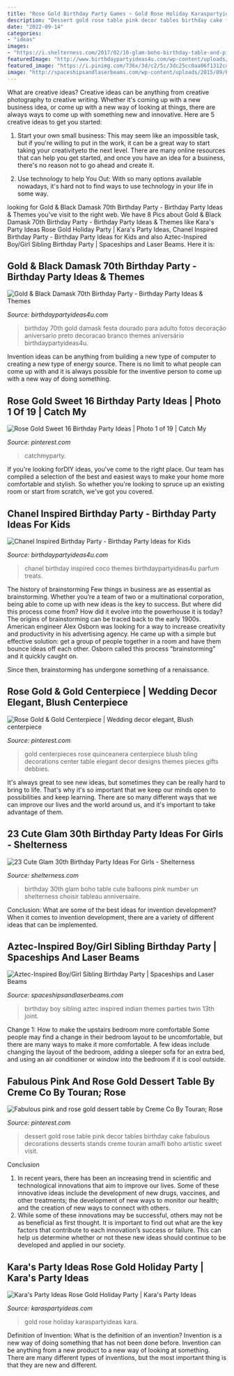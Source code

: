 ```yaml
---
title: "Rose Gold Birthday Party Games ~ Gold Rose Holiday Karaspartyideas Kara"
description: "Dessert gold rose table pink decor tables birthday cake fabulous decorations desserts stands creme touran amalfi boho artistic sweet visit"
date: "2022-09-14"
categories:
- "ideas"
images:
- "https://i.shelterness.com/2017/02/10-glam-boho-birthday-table-and-pink-number-balloons.jpg"
featuredImage: "http://www.birthdaypartyideas4u.com/wp-content/uploads/2015/03/black-damask-70th-birthday-party-ideas-380x570.jpg"
featured_image: "https://i.pinimg.com/736x/3d/c2/5c/3dc25cc0aa06f1312cd7092698e5b63e.jpg"
image: "http://spaceshipsandlaserbeams.com/wp-content/uploads/2015/09/boy-and-girl-aztec-birthday-party-ideas.jpg"
---
```



What are creative ideas?
Creative ideas can be anything from creative photography to creative writing. Whether it's coming up with a new business idea, or come up with a new way of looking at things, there are always ways to come up with something new and innovative. Here are 5 creative ideas to get you started: 
1) Start your own small business: This may seem like an impossible task, but if you're willing to put in the work, it can be a great way to start taking your creativityeto the next level. There are many online resources that can help you get started, and once you have an idea for a business, there's no reason not to go ahead and create it. 

2) Use technology to help You Out: With so many options available nowadays, it's hard not to find ways to use technology in your life in some way.

	

		
looking for Gold &amp; Black Damask 70th Birthday Party - Birthday Party Ideas &amp; Themes you've visit to the right web. We have 8 Pics about Gold &amp; Black Damask 70th Birthday Party - Birthday Party Ideas &amp; Themes like Kara&#039;s Party Ideas Rose Gold Holiday Party | Kara&#039;s Party Ideas, Chanel Inspired Birthday Party - Birthday Party Ideas for Kids and also Aztec-Inspired Boy/Girl Sibling Birthday Party | Spaceships and Laser Beams. Here it is:
		
    
## Gold &amp; Black Damask 70th Birthday Party - Birthday Party Ideas &amp; Themes

<img loading=lazy src="http://www.birthdaypartyideas4u.com/wp-content/uploads/2015/03/black-damask-70th-birthday-party-ideas-380x570.jpg" onerror="this.onerror=null;this.src='https://tse1.mm.bing.net/th?id=OIP.XiV8TTo1JW_CSHpWVx1-8QHaLH&amp;pid=15.1';" alt="Gold &amp; Black Damask 70th Birthday Party - Birthday Party Ideas &amp; Themes">

_Source: birthdaypartyideas4u.com_

>birthday 70th gold damask festa dourado para adulto fotos decoração aniversario preto decoracao branco themes aniversário birthdaypartyideas4u. 

	

Invention ideas can be anything from building a new type of computer to creating a new type of energy source. There is no limit to what people can come up with and it is always possible for the inventive person to come up with a new way of doing something.

    
## Rose Gold Sweet 16 Birthday Party Ideas | Photo 1 Of 19 | Catch My

<img loading=lazy src="https://i.pinimg.com/736x/4b/0f/dd/4b0fdd61f434188bb7973a2be63c517c.jpg" onerror="this.onerror=null;this.src='https://tse1.mm.bing.net/th?id=OIP.MpjAX90RK8VsG6oTFNExEgHaJQ&amp;pid=15.1';" alt="Rose Gold Sweet 16 Birthday Party Ideas | Photo 1 of 19 | Catch My">

_Source: pinterest.com_

>catchmyparty. 

	

If you're looking forDIY ideas, you've come to the right place. Our team has compiled a selection of the best and easiest ways to make your home more comfortable and stylish. So whether you're looking to spruce up an existing room or start from scratch, we've got you covered.

    
## Chanel Inspired Birthday Party - Birthday Party Ideas For Kids

<img loading=lazy src="https://www.birthdaypartyideas4u.com/wp-content/uploads/2015/12/COCO-Chanel-inspired-birthday-party-parfum-treats-550x733.jpg" onerror="this.onerror=null;this.src='https://tse3.mm.bing.net/th?id=OIP.CMYJuYMg_mH1TScYt118MwHaJ3&amp;pid=15.1';" alt="Chanel Inspired Birthday Party - Birthday Party Ideas for Kids">

_Source: birthdaypartyideas4u.com_

>chanel birthday inspired coco themes birthdaypartyideas4u parfum treats. 

	

The history of brainstorming
Few things in business are as essential as brainstorming. Whether you’re a team of two or a multinational corporation, being able to come up with new ideas is the key to success. But where did this process come from? How did it evolve into the powerhouse it is today?
The origins of brainstorming can be traced back to the early 1900s. American engineer Alex Osborn was looking for a way to increase creativity and productivity in his advertising agency. He came up with a simple but effective solution: get a group of people together in a room and have them bounce ideas off each other. Osborn called this process “brainstorming” and it quickly caught on.

Since then, brainstorming has undergone something of a renaissance.

    
## Rose Gold &amp; Gold Centerpiece | Wedding Decor Elegant, Blush Centerpiece

<img loading=lazy src="https://i.pinimg.com/736x/cf/00/06/cf000633b8006364bd58ac17966b7e3d.jpg" onerror="this.onerror=null;this.src='https://tse1.mm.bing.net/th?id=OIP.gnrA25vazB3Gp6E5BHqxtQHaLH&amp;pid=15.1';" alt="Rose Gold &amp; Gold Centerpiece | Wedding decor elegant, Blush centerpiece">

_Source: pinterest.com_

>gold centerpieces rose quinceanera centerpiece blush bling decorations center table elegant decor designs themes pieces gifts debbies. 

	

It's always great to see new ideas, but sometimes they can be really hard to bring to life. That's why it's so important that we keep our minds open to possibilities and keep learning. There are so many different ways that we can improve our lives and the world around us, and it's important to take advantage of them.

    
## 23 Cute Glam 30th Birthday Party Ideas For Girls - Shelterness

<img loading=lazy src="https://i.shelterness.com/2017/02/10-glam-boho-birthday-table-and-pink-number-balloons.jpg" onerror="this.onerror=null;this.src='https://tse3.mm.bing.net/th?id=OIP.WGP4NWNFaCBQoNGJvBwRjAHaLH&amp;pid=15.1';" alt="23 Cute Glam 30th Birthday Party Ideas For Girls - Shelterness">

_Source: shelterness.com_

>birthday 30th glam boho table cute balloons pink number un shelterness choisir tableau anniversaire. 

	

Conclusion: What are some of the best ideas for invention development?
When it comes to invention development, there are a variety of different ideas that can be implemented.

    
## Aztec-Inspired Boy/Girl Sibling Birthday Party | Spaceships And Laser Beams

<img loading=lazy src="http://spaceshipsandlaserbeams.com/wp-content/uploads/2015/09/boy-and-girl-aztec-birthday-party-ideas.jpg" onerror="this.onerror=null;this.src='https://tse3.mm.bing.net/th?id=OIP.0g8xAaWTTzM6-O4OI2HhugHaLH&amp;pid=15.1';" alt="Aztec-Inspired Boy/Girl Sibling Birthday Party | Spaceships and Laser Beams">

_Source: spaceshipsandlaserbeams.com_

>birthday boy sibling aztec inspired indian themes parties twin 13th joint. 

	

Change 1: How to make the upstairs bedroom more comfortable
Some people may find a change in their bedroom layout to be uncomfortable, but there are many ways to make it more comfortable. A few ideas include changing the layout of the bedroom, adding a sleeper sofa for an extra bed, and using an air conditioner or window into the bedroom if it is cool outside.

    
## Fabulous Pink And Rose Gold Dessert Table By Creme Co By Touran; Rose

<img loading=lazy src="https://i.pinimg.com/736x/3d/c2/5c/3dc25cc0aa06f1312cd7092698e5b63e.jpg" onerror="this.onerror=null;this.src='https://tse4.mm.bing.net/th?id=OIP.GZc0_9N-zsOmUj6cUJ2trQHaJ3&amp;pid=15.1';" alt="Fabulous pink and rose gold dessert table by Creme Co By Touran; Rose">

_Source: pinterest.com_

>dessert gold rose table pink decor tables birthday cake fabulous decorations desserts stands creme touran amalfi boho artistic sweet visit. 

	

Conclusion
1. In recent years, there has been an increasing trend in scientific and technological innovations that aim to improve our lives. Some of these innovative ideas include the development of new drugs, vaccines, and other treatments; the development of new ways to monitor our health; and the creation of new ways to connect with others.
2. While some of these innovations may be successful, others may not be as beneficial as first thought. It is important to find out what are the key factors that contribute to each innovation’s success or failure. This can help us determine whether or not these new ideas should continue to be developed and applied in our society.

    
## Kara&#039;s Party Ideas Rose Gold Holiday Party | Kara&#039;s Party Ideas

<img loading=lazy src="http://karaspartyideas.com/wp-content/uploads/2017/12/Rose-Gold-Holiday-Party-via-Karas-Party-Ideas-KarasPartyIdeas.com13.jpeg" onerror="this.onerror=null;this.src='https://tse3.mm.bing.net/th?id=OIP.HZt-TBG6Mifogb92mALJcwHaLH&amp;pid=15.1';" alt="Kara&#039;s Party Ideas Rose Gold Holiday Party | Kara&#039;s Party Ideas">

_Source: karaspartyideas.com_

>gold rose holiday karaspartyideas kara. 

	

Definition of Invention: What is the definition of an invention?
Invention is a new way of doing something that has not been done before. Invention can be anything from a new product to a new way of looking at something. There are many different types of inventions, but the most important thing is that they are new and different.

